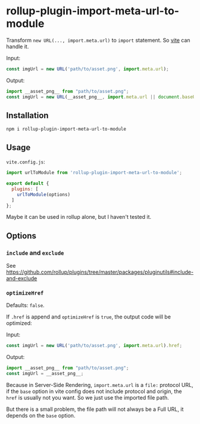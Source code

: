 # rollup-plugin-import-meta-url-to-module
Transform `new URL(..., import.meta.url)` to `import` statement. So [vite](https://vitejs.dev/) can handle it.

Input:
```js
const imgUrl = new URL('path/to/asset.png', import.meta.url);
```

Output:
```js
import __asset_png__ from "path/to/asset.png";
const imgUrl = new URL(__asset_png__, import.meta.url || document.baseURI || self.location.href);
```

## Installation

```
npm i rollup-plugin-import-meta-url-to-module
```

## Usage
`vite.config.js`:

```js
import urlToModule from 'rollup-plugin-import-meta-url-to-module';

export default {
  plugins: [
    urlToModule(options)
  ]
};
```

Maybe it can be used in rollup alone, but I haven't tested it.

## Options

### `include` and `exclude`
See https://github.com/rollup/plugins/tree/master/packages/pluginutils#include-and-exclude

### `optimizeHref`
Defaults: `false`. 

If `.href` is append and `optimizeHref` is `true`, the output code will be optimized:

Input:
```js
const imgUrl = new URL('path/to/asset.png', import.meta.url).href;
```

Output:
```js
import __asset_png__ from "path/to/asset.png";
const imgUrl = __asset_png__;
```

Because in Server-Side Rendering, `import.meta.url` is a `file:` protocol URL,
if the `base` option in vite config does not include protocol and origin, the `href` is usually not you want.
So we just use the imported file path.

But there is a small problem, the file path will not always be a Full URL,
it depends on the `base` option.
